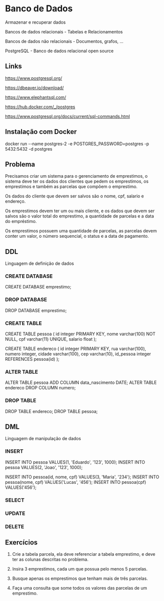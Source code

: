 # Banco de Dados

Armazenar e recuperar dados

Bancos de dados relacionais - Tabelas e Relacionamentos

Bancos de dados não relacionais - Documentos, grafos, ...

PostgreSQL - Banco de dados relacional open source

## Links

https://www.postgresql.org/

https://dbeaver.io/download/

https://www.elephantsql.com/

https://hub.docker.com/_/postgres

https://www.postgresql.org/docs/current/sql-commands.html

## Instalação com Docker

docker run --name postgres-2 -e POSTGRES_PASSWORD=postgres -p 5432:5432 -d postgres

## Problema

Precisamos criar um sistema para o gerenciamento de emprestimos, o sistema deve ter os dados dos clientes que pedem os emprestimos, os emprestimos e também as 
parcelas que compõem o emprestimo.

Os dados do cliente que devem ser salvos são o nome, cpf, salario e endereço.

Os emprestimos devem ter um ou mais cliente, e os dados que devem ser salvos são o valor total do emprestimo, a quantidade de parcelas e a data do empréstimo.

Os emprestimos possuem uma quantidade de parcelas, as parcelas devem conter um valor, o número sequencial, o status e a data de pagamento.

## DDL

Linguagem de definição de dados

### CREATE DATABASE

  CREATE DATABASE emprestimo;

### DROP DATABASE

  DROP DATABASE emprestimo;

### CREATE TABLE

  CREATE TABLE pessoa (
    id integer PRIMARY KEY,
    nome varchar(100) NOT NULL,
    cpf varchar(11) UNIQUE,
    salario float
  );
  
  CREATE TABLE endereco (
    id integer PRIMARY KEY,
    rua varchar(100),
    numero integer,
    cidade varchar(100),
    cep varchar(10),
    id_pessoa integer REFERENCES pessoa(id)
  );
  

### ALTER TABLE

  ALTER TABLE pessoa ADD COLUMN data_nascimento DATE;
  ALTER TABLE endereco DROP COLUMN numero;

### DROP TABLE

  DROP TABLE endereco;
  DROP TABLE pessoa;

## DML

Linguagem de manipulação de dados

### INSERT

  INSERT INTO pessoa VALUES(1, 'Eduardo', '123', 1000);
  INSERT INTO pessoa VALUES(2, 'Joao', '123', 1000);
  
  INSERT INTO pessoa(id, nome, cpf) VALUES(3, 'Maria', '234');
  INSERT INTO pessoa(nome, cpf) VALUES('Lucas', '456');
  INSERT INTO pessoa(cpf) VALUES('456');

### SELECT

### UPDATE

### DELETE

## Exercícios

1) Crie a tabela parcela, ela deve referenciar a tabela emprestimo, e deve ter as colunas descritas no problema.

2) Insira 3 emprestimos, cada um que possua pelo menos 5 parcelas.

3) Busque apenas os emprestimos que tenham mais de três parcelas.

4) Faça uma consulta que some todos os valores das parcelas de um emprestimo.
